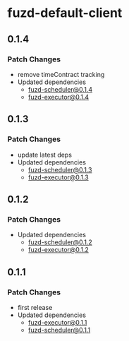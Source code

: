 # fuzd-default-client

## 0.1.4

### Patch Changes

- remove timeContract tracking
- Updated dependencies
  - fuzd-scheduler@0.1.4
  - fuzd-executor@0.1.4

## 0.1.3

### Patch Changes

- update latest deps
- Updated dependencies
  - fuzd-scheduler@0.1.3
  - fuzd-executor@0.1.3

## 0.1.2

### Patch Changes

- Updated dependencies
  - fuzd-scheduler@0.1.2
  - fuzd-executor@0.1.2

## 0.1.1

### Patch Changes

- first release
- Updated dependencies
  - fuzd-executor@0.1.1
  - fuzd-scheduler@0.1.1
